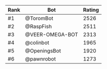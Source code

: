 Rank|Bot|Rating
---|---|---
#1|@ToromBot|2526
#2|@RaspFish|2511
#3|@VEER-OMEGA-BOT|2313
#4|@colinbot|1965
#5|@OpeningsBot|1920
#6|@pawnrobot|1273
